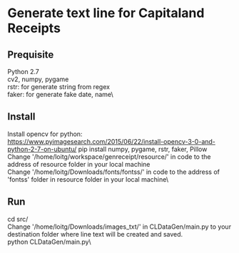 # Generate text line for Capitaland Receipts
## Prequisite
Python 2.7\
cv2, numpy, pygame\
rstr: for generate string from regex\
faker: for generate fake date, name\

## Install
Install opencv for python:
https://www.pyimagesearch.com/2015/06/22/install-opencv-3-0-and-python-2-7-on-ubuntu/
pip install numpy, pygame, rstr, faker, Pillow\
Change '/home/loitg/workspace/genreceipt/resource/' in code to the address of resource folder in your local machine\
Change '/home/loitg/Downloads/fonts/fontss/' in code to the address of 'fontss' folder in resource folder in your local machine\


## Run
cd src/\
Change '/home/loitg/Downloads/images_txt/' in CLDataGen/main.py to your destination folder where line text will be created and saved.\
python CLDataGen/main.py\
